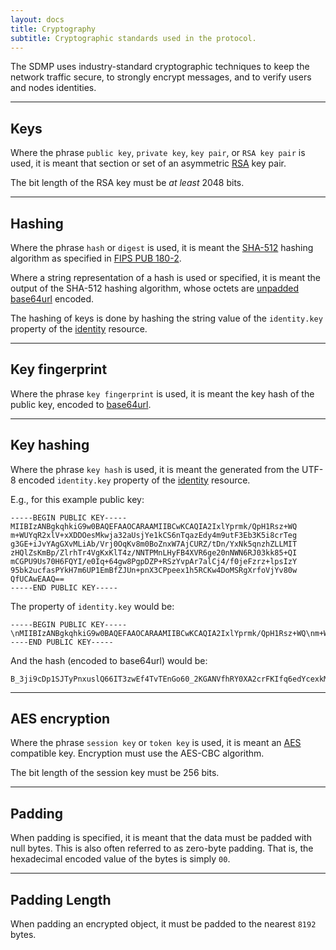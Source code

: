 ```yaml
---
layout: docs
title: Cryptography
subtitle: Cryptographic standards used in the protocol.
---
```



The SDMP uses industry-standard cryptographic techniques to keep the network traffic
secure, to strongly encrypt messages, and to verify users and nodes identities.

---

## Keys

Where the phrase `public key`, `private key`, `key pair`, or `RSA key pair` is
used, it is meant that section or set of an asymmetric [RSA][w_rsa] key pair.

The bit length of the RSA key must be *at least* 2048 bits.

---

## Hashing

Where the phrase `hash` or `digest` is used, it is meant
the [SHA-512][w_sha2] hashing algorithm as specified in [FIPS PUB 180-2][fips180].

Where a string representation of a hash is used or specified, it is meant the output of
the SHA-512 hashing algorithm, whose octets are [unpadded base64url][base64] encoded.

The hashing of keys is done by hashing the string value of the `identity.key`
property of the [identity](/core/identity) resource.

---

## Key fingerprint

Where the phrase `key fingerprint` is used, it is meant the key hash of the public
key, encoded to [base64url][base64].

---

## Key hashing

Where the phrase `key hash` is used, it is meant the generated from the UTF-8
encoded `identity.key` property of the [identity](/core/identity) resource.

E.g., for this example public key:

	-----BEGIN PUBLIC KEY-----
	MIIBIzANBgkqhkiG9w0BAQEFAAOCARAAMIIBCwKCAQIA2IxlYprmk/QpH1Rsz+WQ
	m+WUYqR2xlV+xXDDOesMkwja32aUsjYe1kCS6nTqazEdy4m9utF3Eb3K5i8crTeg
	g3GE+iJvYAgGXvMLiAb/Vrj0OqKv8m0BoZnxW7AjCURZ/tDn/YxNk5qnzhZLLMIT
	zHQlZsKmBp/ZlrhTr4VgKxKlT4z/NNTPMnLHyFB4XVR6ge20nNWN6RJ03kk85+QI
	mCGPU9Us70H6FQYI/e0Iq+64gw8PgpDZP+RSzYvpAr7alCj4/f0jeFzrz+lpsIzY
	95bk2ucfasPYkH7m6UP1EmBfZJUn+pnX3CPpeex1h5RCKw4DoMSRgXrfoVjYv80w
	QfUCAwEAAQ==
	-----END PUBLIC KEY-----

The property of `identity.key` would be:

	-----BEGIN PUBLIC KEY-----\nMIIBIzANBgkqhkiG9w0BAQEFAAOCARAAMIIBCwKCAQIA2IxlYprmk/QpH1Rsz+WQ\nm+WUYqR2xlV+xXDDOesMkwja32aUsjYe1kCS6nTqazEdy4m9utF3Eb3K5i8crTeg\ng3GE+iJvYAgGXvMLiAb/Vrj0OqKv8m0BoZnxW7AjCURZ/tDn/YxNk5qnzhZLLMIT\nzHQlZsKmBp/ZlrhTr4VgKxKlT4z/NNTPMnLHyFB4XVR6ge20nNWN6RJ03kk85+QI\nmCGPU9Us70H6FQYI/e0Iq+64gw8PgpDZP+RSzYvpAr7alCj4/f0jeFzrz+lpsIzY\n95bk2ucfasPYkH7m6UP1EmBfZJUn+pnX3CPpeex1h5RCKw4DoMSRgXrfoVjYv80w\nQfUCAwEAAQ==\n-----END PUBLIC KEY-----

And the hash (encoded to base64url) would be:

	B_3ji9cDp1SJTyPnxuslQ66IT3zwEf4TvTEnGo60_2KGANVfhRY0XA2crFKIfq6edYcexkMYzfz6y3UsPZZLtw

---

## AES encryption

Where the phrase `session key` or `token key` is used, it is meant
an [AES][w_aes] compatible key. Encryption must use the AES-CBC algorithm.

The bit length of the session key must be 256 bits.

---

## Padding

When padding is specified, it is meant that the data must be padded with null bytes. This
is also often referred to as zero-byte padding. That is, the hexadecimal encoded value
of the bytes is simply `00`.

---

## Padding Length

When padding an encrypted object, it must be padded to the nearest `8192` bytes.


[w_rsa]: https://en.wikipedia.org/wiki/RSA_(cryptosystem)
[w_sha2]: https://en.wikipedia.org/wiki/SHA-2
[w_aes]: https://en.wikipedia.org/wiki/Advanced_Encryption_Standard
[fips180]: http://csrc.nist.gov/publications/fips/fips180-2/fips180-2.pdf
[base64]: https://tools.ietf.org/html/rfc4648#section-5
